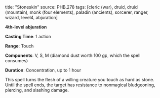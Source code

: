 title: "Stoneskin"
source: PHB.278
tags: [cleric (war), druid, druid (mountain), monk (four elements), paladin (ancients), sorcerer, ranger, wizard, level4, abjuration]

**4th-level abjuration**

**Casting Time**: 1 action

**Range**: Touch

**Components**: V, S, M (diamond dust worth 100 gp, which the spell consumes)

**Duration**: Concentration, up to 1 hour

This spell turns the flesh of a willing creature you touch as hard as stone. Until the spell ends, the target has resistance to nonmagical bludgeoning, piercing, and slashing damage.
